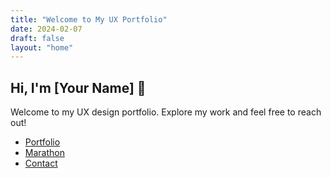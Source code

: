 ```yaml
---
title: "Welcome to My UX Portfolio"
date: 2024-02-07
draft: false
layout: "home"
---
```


## Hi, I'm [Your Name] 👋
Welcome to my UX design portfolio. Explore my work and feel free to reach out!
- [Portfolio](portfolio/)
- [Marathon](marathon/)
- [Contact](contact/)